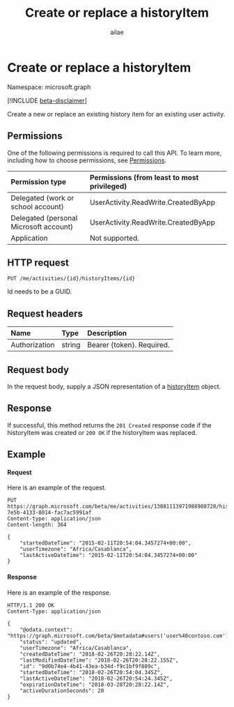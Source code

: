 ﻿---
title: "Create or replace a historyItem"
description: "Create a new or replace an existing history item for an existing user activity."
localization_priority: Normal
ms.prod: "project-rome"
doc_type: apiPageType
author: "ailae"
---

# Create or replace a historyItem

Namespace: microsoft.graph

[!INCLUDE [beta-disclaimer](../../includes/beta-disclaimer.md)]

Create a new or replace an existing history item for an existing user activity.

## Permissions

One of the following permissions is required to call this API. To learn more, including how to choose permissions, see [Permissions](/graph/permissions-reference).

| Permission type                        | Permissions (from least to most privileged) |
| :------------------------------------- | :------------------------------------------ |
| Delegated (work or school account)     | UserActivity.ReadWrite.CreatedByApp         |
| Delegated (personal Microsoft account) | UserActivity.ReadWrite.CreatedByApp         |
| Application                            | Not supported.                              |

## HTTP request

<!-- { "blockType": "ignored" } -->

```http
PUT /me/activities/{id}/historyItems/{id}
```

Id needs to be a GUID.

## Request headers

| Name          | Type   | Description               |
| :------------ | :----- | :------------------------ |
| Authorization | string | Bearer {token}. Required. |

## Request body

In the request body, supply a JSON representation of a [historyItem](../resources/projectrome-historyitem.md) object.

## Response

If successful, this method returns the `201 Created` response code if the historyItem was created or `200 OK` if the historyItem was replaced.

## Example

#### Request

Here is an example of the request.

<!-- {
    "blockType": "ignored",
    "name": "upsert_historyItem"
} -->

```http
PUT https://graph.microsoft.com/beta/me/activities/13881113971988980728/historyItems/390e06e2-7e5b-4133-8014-fac7ac5991af
Content-type: application/json
Content-length: 364

{
    "startedDateTime": "2015-02-11T20:54:04.3457274+00:00",
    "userTimezone": "Africa/Casablanca",
    "lastActiveDateTime": "2015-02-11T20:54:04.3457274+00:00"
}
```

#### Response

Here is an example of the response.

<!-- {
    "blockType": "ignored",
    "truncated": true,
    "@odata.type": "microsoft.graph.historyItem"
} -->

```http
HTTP/1.1 200 OK
Content-Type: application/json

{
    "@odata.context": "https://graph.microsoft.com/beta/$metadata#users('user%40contoso.com')/activities('13881113971988980728')/historyItems/$entity",
    "status": "updated",
    "userTimezone": "Africa/Casablanca",
    "createdDateTime": "2018-02-26T20:28:22.14Z",
    "lastModifiedDateTime": "2018-02-26T20:28:22.155Z",
    "id": "9d0b74e4-4b41-43ea-b34d-f9c1bf9f809c",
    "startedDateTime": "2018-02-26T20:54:04.345Z",
    "lastActiveDateTime": "2018-02-26T20:54:24.345Z",
    "expirationDateTime": "2018-03-28T20:28:22.14Z",
    "activeDurationSeconds": 20
}
```

<!-- uuid: 8fcb5dbc-d5aa-4681-8e31-b001d5168d79
2017-06-07 14:57:30 UTC -->

<!--
{
  "type": "#page.annotation",
  "description": "Upsert historyitem",
  "keywords": "",
  "section": "documentation",
  "tocPath": "",
  "suppressions": []
}
-->
